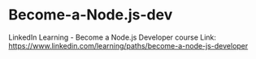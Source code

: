 # Become-a-Node.js-dev
LinkedIn Learning - Become a Node.js Developer course
Link: https://www.linkedin.com/learning/paths/become-a-node-js-developer
